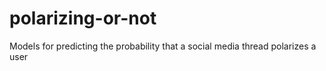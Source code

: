 # polarizing-or-not
Models for predicting the probability that a social media thread polarizes a user
